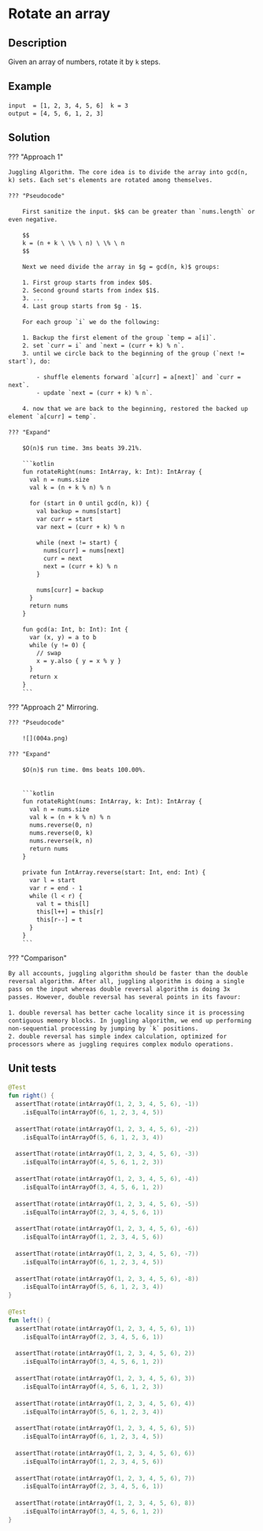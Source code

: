 # Rotate an array

## Description

Given an array of numbers, rotate it by `k` steps.

## Example

```
input  = [1, 2, 3, 4, 5, 6]  k = 3 
output = [4, 5, 6, 1, 2, 3]
```

## Solution

??? "Approach 1"

    Juggling Algorithm. The core idea is to divide the array into gcd(n, k) sets. Each set's elements are rotated among themselves.

    ??? "Pseudocode"

        First sanitize the input. $k$ can be greater than `nums.length` or even negative. 

        $$
        k = (n + k \ \% \ n) \ \% \ n
        $$

        Next we need divide the array in $g = gcd(n, k)$ groups:

        1. First group starts from index $0$.
        2. Second ground starts from index $1$.
        3. ...
        4. Last group starts from $g - 1$.

        For each group `i` we do the following:

        1. Backup the first element of the group `temp = a[i]`.
        2. set `curr = i` and `next = (curr + k) % n`.
        3. until we circle back to the beginning of the group (`next != start`), do:
          
            - shuffle elements forward `a[curr] = a[next]` and `curr = next`.
            - update `next = (curr + k) % n`.

        4. now that we are back to the beginning, restored the backed up element `a[curr] = temp`.

    ??? "Expand"

        $O(n)$ run time. 3ms beats 39.21%.

        ```kotlin
        fun rotateRight(nums: IntArray, k: Int): IntArray {
          val n = nums.size
          val k = (n + k % n) % n

          for (start in 0 until gcd(n, k)) {
            val backup = nums[start]
            var curr = start
            var next = (curr + k) % n

            while (next != start) {
              nums[curr] = nums[next]
              curr = next
              next = (curr + k) % n
            }

            nums[curr] = backup
          }
          return nums
        }

        fun gcd(a: Int, b: Int): Int {
          var (x, y) = a to b
          while (y != 0) {
            // swap
            x = y.also { y = x % y }
          }
          return x
        }
        ```

??? "Approach 2"
    Mirroring. 

    ??? "Pseudocode"

        ![](004a.png)

    ??? "Expand"

        $O(n)$ run time. 0ms beats 100.00%.


        ```kotlin
        fun rotateRight(nums: IntArray, k: Int): IntArray {
          val n = nums.size
          val k = (n + k % n) % n
          nums.reverse(0, n)
          nums.reverse(0, k)
          nums.reverse(k, n)
          return nums
        }

        private fun IntArray.reverse(start: Int, end: Int) {
          var l = start
          var r = end - 1
          while (l < r) {
            val t = this[l]
            this[l++] = this[r]
            this[r--] = t
          }
        }
        ```

??? "Comparison"

    By all accounts, juggling algorithm should be faster than the double reversal algorithm. After all, juggling algorithm is doing a single pass on the input whereas double reversal algorithm is doing 3x passes. However, double reversal has several points in its favour:

    1. double reversal has better cache locality since it is processing contiguous memory blocks. In juggling algorithm, we end up performing non-sequential processing by jumping by `k` positions.
    2. double reversal has simple index calculation, optimized for processors where as juggling requires complex modulo operations.

## Unit tests

```kotlin
@Test
fun right() {
  assertThat(rotate(intArrayOf(1, 2, 3, 4, 5, 6), -1))
    .isEqualTo(intArrayOf(6, 1, 2, 3, 4, 5))

  assertThat(rotate(intArrayOf(1, 2, 3, 4, 5, 6), -2))
    .isEqualTo(intArrayOf(5, 6, 1, 2, 3, 4))

  assertThat(rotate(intArrayOf(1, 2, 3, 4, 5, 6), -3))
    .isEqualTo(intArrayOf(4, 5, 6, 1, 2, 3))

  assertThat(rotate(intArrayOf(1, 2, 3, 4, 5, 6), -4))
    .isEqualTo(intArrayOf(3, 4, 5, 6, 1, 2))

  assertThat(rotate(intArrayOf(1, 2, 3, 4, 5, 6), -5))
    .isEqualTo(intArrayOf(2, 3, 4, 5, 6, 1))

  assertThat(rotate(intArrayOf(1, 2, 3, 4, 5, 6), -6))
    .isEqualTo(intArrayOf(1, 2, 3, 4, 5, 6))

  assertThat(rotate(intArrayOf(1, 2, 3, 4, 5, 6), -7))
    .isEqualTo(intArrayOf(6, 1, 2, 3, 4, 5))

  assertThat(rotate(intArrayOf(1, 2, 3, 4, 5, 6), -8))
    .isEqualTo(intArrayOf(5, 6, 1, 2, 3, 4))
}

@Test
fun left() {
  assertThat(rotate(intArrayOf(1, 2, 3, 4, 5, 6), 1))
    .isEqualTo(intArrayOf(2, 3, 4, 5, 6, 1))

  assertThat(rotate(intArrayOf(1, 2, 3, 4, 5, 6), 2))
    .isEqualTo(intArrayOf(3, 4, 5, 6, 1, 2))

  assertThat(rotate(intArrayOf(1, 2, 3, 4, 5, 6), 3))
    .isEqualTo(intArrayOf(4, 5, 6, 1, 2, 3))

  assertThat(rotate(intArrayOf(1, 2, 3, 4, 5, 6), 4))
    .isEqualTo(intArrayOf(5, 6, 1, 2, 3, 4))

  assertThat(rotate(intArrayOf(1, 2, 3, 4, 5, 6), 5))
    .isEqualTo(intArrayOf(6, 1, 2, 3, 4, 5))

  assertThat(rotate(intArrayOf(1, 2, 3, 4, 5, 6), 6))
    .isEqualTo(intArrayOf(1, 2, 3, 4, 5, 6))

  assertThat(rotate(intArrayOf(1, 2, 3, 4, 5, 6), 7))
    .isEqualTo(intArrayOf(2, 3, 4, 5, 6, 1))

  assertThat(rotate(intArrayOf(1, 2, 3, 4, 5, 6), 8))
    .isEqualTo(intArrayOf(3, 4, 5, 6, 1, 2))
}
```



